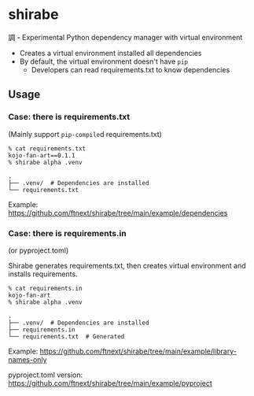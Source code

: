 # shirabe
調 - Experimental Python dependency manager with virtual environment

* Creates a virtual environment installed all dependencies
* By default, the virtual environment doesn't have `pip`
  * Developers can read requirements.txt to know dependencies

## Usage

### Case: there is requirements.txt

(Mainly support `pip-compile`d requirements.txt)

```
% cat requirements.txt
kojo-fan-art==0.1.1
% shirabe alpha .venv
```

```
.
├── .venv/  # Dependencies are installed
└── requirements.txt
```

Example: https://github.com/ftnext/shirabe/tree/main/example/dependencies

### Case: there is requirements.in

(or pyproject.toml)

Shirabe generates requirements.txt, then creates virtual environment and installs requirements.

```
% cat requirements.in
kojo-fan-art
% shirabe alpha .venv
```

```
.
├── .venv/  # Dependencies are installed
├── requirements.in
└── requirements.txt  # Generated
```

Example: https://github.com/ftnext/shirabe/tree/main/example/library-names-only

pyproject.toml version: https://github.com/ftnext/shirabe/tree/main/example/pyproject
